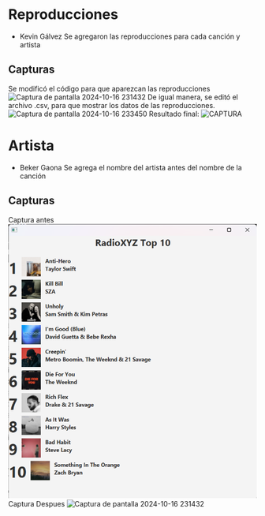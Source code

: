 # Reproducciones
- Kevin Gálvez
Se agregaron las reproducciones para cada canción y artista
## Capturas
Se modificó el código para que aparezcan las reproducciones
![Captura de pantalla 2024-10-16 231432](https://github.com/user-attachments/assets/854e84ec-07e3-4fa8-ac13-b3586cc80247)
De igual manera, se editó el archivo .csv, para que mostrar los datos de las reproducciones.
![Captura de pantalla 2024-10-16 233450](https://github.com/user-attachments/assets/f16c89d2-5021-409f-9a30-c88c5aa723e1)
Resultado final:
![CAPTURA](https://github.com/user-attachments/assets/63fbf4c1-5060-44cb-9ccd-58e2d79d9d20)

# Artista
- Beker Gaona
Se agrega el nombre del artista antes del nombre de la canción
## Capturas
Captura antes
![Captura de pantalla 2024-10-16 231432](https://github.com/raydan90s/Taller01---Ramas/blob/main/capturas/CapturaAntes.png)
Captura Despues
![Captura de pantalla 2024-10-16 231432](https://github.com/raydan90s/Taller01---Ramas/blob/main/capturas/CapturaDespues.png)

